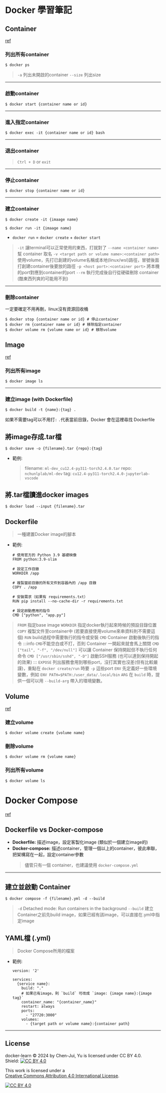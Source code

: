 # Docker 學習筆記
## Container
[ref](https://docs.docker.com/reference/cli/docker/container/)
### 列出所有container
```shell=
$ docker ps
```
> `-a` 列出未開啟的container
> `--size` 列出size

---

### 啟動container
```shell=
$ docker start {container name or id}
```

---

### 進入指定container
```shell=
$ docker exec -it {container name or id} bash
```

---

### 退出container
> `Ctrl + D` or `exit`

---

### 停止container
```shell=
$ docker stop {container name or id}
```

---

### 建立container
```shell=
$ docker create -it {imaage name}
```
```shell=
$ docker run -it {imaage name}
```
* `docker run` = `docker create` + `docker start`

> `-it` 讓terminal可以正常使用的東西，打就對了
> `--name <container name>` 幫 container 取名
> `-v <target path or volume name>:<container path>` 使用volume，先打已創建的volume名稱或本地(linux/wsl)路徑，冒號後面打創建container後要放的路徑
> `-p <host port>:<container port>` 將本機的port對應到container的port
> `--rm` 執行完成後自行從硬碟刪除 container (酷東西列爽的可能用不到)

---

### 刪除container
一定要確定不用再刪，linux沒有資源回收桶
```shell=
$ docker stop {container name or id} # 停止container
$ docker rm {container name or id} # 移除指定container
$ docker volume rm {volume name or id} # 移除volume
```

## Image
[ref](https://docs.docker.com/reference/cli/docker/image/)
### 列出所有image
```shell=
$ docker image ls
```

---

### 建立image (with Dockerfile)
```shell=
$ docker build -t {name}:{tag} .
```
如果不需要tag可以不用打`:`
`.`代表當前目錄，Docker 會在這裡尋找 Dockerfile

## 將image存成.tar檔
```shell=
$ docker save -o {filename}.tar {repo}:{tag}
```
* 範例:
    > filename:  `ml-dev_cu12.4-py311-torch2.4.0.tar`
    > repo: `nchunlplab/ml-dev`
    > tag: `cu12.4-py311-torch2.4.0-jupyterlab-vscode`

## 將.tar檔讀進docker images
```shell=
$ docker load --input {filename}.tar
```


## Dockerfile
> 一種建置Docker image的腳本
* 範例:
    ```Dockerfile=
    # 使用官方的 Python 3.9 基礎映像
    FROM python:3.9-slim

    # 設定工作目錄
    WORKDIR /app

    # 複製當前目錄的所有文件到容器內的 /app 目錄
    COPY . /app

    # 安裝需求（如果有 requirements.txt）
    RUN pip install --no-cache-dir -r requirements.txt

    # 設定啟動應用的指令
    CMD ["python", "app.py"]
    ```
> `FROM` 指定base image
> `WORKDIR` 指定docker執行起來時候的預設目錄位置
> `COPY` 複製文件至container中 (若要直接使用volume來串資料則不需要這個)
> `RUN` build過程中需要執行的指令或安裝
> `CMD` Container 啟動後執行的指令
> :::info
> `CMD`不能空白或不打，否則 Container 一開起來就會馬上關閉
> `CMD ["tail", "-f", "/dev/null"]` 可以讓 Container 保持開起但不執行任何命令
> `CMD ["/usr/sbin/sshd", "-D"]` 啟動SSH服務 (也可以達到保持開起的效果)
> :::
> `EXPOSE` 列出服務會用到哪些port，沒打其實也沒差(但有比較嚴謹)，重點在 `docker create/run` 時要 `-p` 這些port
> `ENV` 先定義好一些環境變數，例如 `ENV PATH=$PATH:/user_data/.local/bin`
> `ARG` 在 `build` 時，提供一個可以用 `--build-arg` 帶入的環境變數。


## Volume
[ref](https://docs.docker.com/engine/storage/volumes/)
### 建立volume
```shell=
$ docker volume create {volume name}
```

### 刪除volume
```shell=
$ docker volume rm {volume name}
```

### 列出所有volume
```shell=
$ docker volume ls
```

# Docker Compose
[ref](https://docs.docker.com/compose/)
## Dockerfile vs Docker-compose
* **Dockerfile:** 描述image，設定客製化image (類似於一個建立image的)
* **Docker-compose:** 描述container，管理一個以上的container，彼此串聯，把架構寫在一起，設定container參數
    > 儘管只有一個 container，也建議使用 `docker-compose.yml`

---

## 建立並啟動 Container
```shell=
$ docker compose -f {filename}.yml -d --build
```
> `-d` Detached mode: Run containers in the background
> `--build` 建立Container之前先build image，如果已經有該image，可以直接在.yml中指定image

##  YAML檔 (.yml)
> Docker Compose所用的檔案
* 範例:
    ```YAML=
    version: '2'

    services:
      {service name}:
        build: "."
        # 如果已有image，則 `build` 可改成 `image: {image name}:{image tag}`
        container_name: "{container_name}"
        restart: always
        ports:
          - "27720:3000"
        volumes:
          - {target path or volume name}:{container path}
    ```

---

## License

docker-learn © 2024 by Chen-Jui, Yu is licensed under CC BY 4.0.  
Shield: [![CC BY 4.0][cc-by-shield]][cc-by]

This work is licensed under a  
[Creative Commons Attribution 4.0 International License][cc-by].

[![CC BY 4.0][cc-by-image]][cc-by]

[cc-by]: http://creativecommons.org/licenses/by/4.0/  
[cc-by-image]: https://i.creativecommons.org/l/by/4.0/88x31.png  
[cc-by-shield]: https://img.shields.io/badge/License-CC%20BY%204.0-lightgrey.svg



